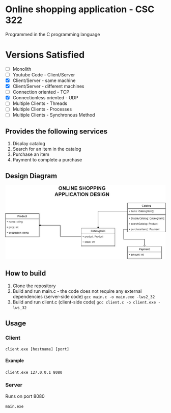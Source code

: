 # Online shopping application - CSC 322

Programmed in the C programming language

# Versions Satisfied

- [ ] Monolith
- [ ] Youtube Code - Client/Server
- [x] Client/Server - same machine
- [x] Client/Server - different machines
- [ ] Connection oriented - TCP
- [x] Connectionless oriented - UDP
- [ ] Multiple Clients - Threads
- [ ] Multiple Clients - Processes
- [ ] Multiple Clients - Synchronous Method

## Provides the following services

1. Display catalog
2. Search for an item in the catalog
3. Purchase an item
4. Payment to complete a purchase

## Design Diagram

![UML diagram](design.jpg)

## How to build

1. Clone the repository
2. Build and run main.c - the code does not require any external dependencies (server-side code)
   `gcc main.c -o main.exe -lws2_32`
3. Build and run client.c (client-side code)
   `gcc client.c -o client.exe -lws_32`

## Usage

### Client

`client.exe [hostname] [port]`

#### Example

`client.exe 127.0.0.1 8080`

### Server

Runs on port 8080

`main.exe`
